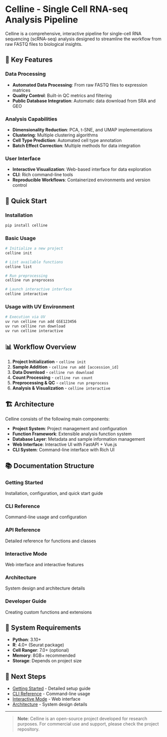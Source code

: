 # Celline - Single Cell RNA-seq Analysis Pipeline

Celline is a comprehensive, interactive pipeline for single-cell RNA sequencing (scRNA-seq) analysis designed to streamline the workflow from raw FASTQ files to biological insights.

## 🧬 Key Features

### Data Processing
- **Automated Data Processing**: From raw FASTQ files to expression matrices
- **Quality Control**: Built-in QC metrics and filtering
- **Public Database Integration**: Automatic data download from SRA and GEO

### Analysis Capabilities
- **Dimensionality Reduction**: PCA, t-SNE, and UMAP implementations
- **Clustering**: Multiple clustering algorithms
- **Cell Type Prediction**: Automated cell type annotation
- **Batch Effect Correction**: Multiple methods for data integration

### User Interface
- **Interactive Visualization**: Web-based interface for data exploration
- **CLI**: Rich command-line tools
- **Reproducible Workflows**: Containerized environments and version control

## 🚀 Quick Start

### Installation

```bash
pip install celline
```

### Basic Usage

```bash
# Initialize a new project
celline init

# List available functions
celline list

# Run preprocessing
celline run preprocess

# Launch interactive interface
celline interactive
```

### Usage with UV Environment

```bash
# Execution via UV
uv run celline run add GSE123456
uv run celline run download
uv run celline interactive
```

## 📊 Workflow Overview

1. **Project Initialization** - `celline init`
2. **Sample Addition** - `celline run add [accession_id]`
3. **Data Download** - `celline run download`
4. **Count Processing** - `celline run count`
5. **Preprocessing & QC** - `celline run preprocess`
6. **Analysis & Visualization** - `celline interactive`

## 🏗️ Architecture

Celline consists of the following main components:

- **Project System**: Project management and configuration
- **Function Framework**: Extensible analysis function system
- **Database Layer**: Metadata and sample information management
- **Web Interface**: Interactive UI with FastAPI + Vue.js
- **CLI System**: Command-line interface with Rich UI

## 📚 Documentation Structure

### Getting Started
Installation, configuration, and quick start guide

### CLI Reference
Command-line usage and configuration

### API Reference
Detailed reference for functions and classes

### Interactive Mode
Web interface and interactive features

### Architecture
System design and architecture details

### Developer Guide
Creating custom functions and extensions

## 🔧 System Requirements

- **Python**: 3.10+
- **R**: 4.0+ (Seurat package)
- **Cell Ranger**: 7.0+ (optional)
- **Memory**: 8GB+ recommended
- **Storage**: Depends on project size

## 📖 Next Steps

- [Getting Started](/celline/getting-started) - Detailed setup guide
- [CLI Reference](/celline/cli) - Command-line usage
- [Interactive Mode](/celline/interactive) - Web interface
- [Architecture](/celline/architecture) - System design details

---

> **Note**: Celline is an open-source project developed for research purposes.
> For commercial use and support, please check the project repository.